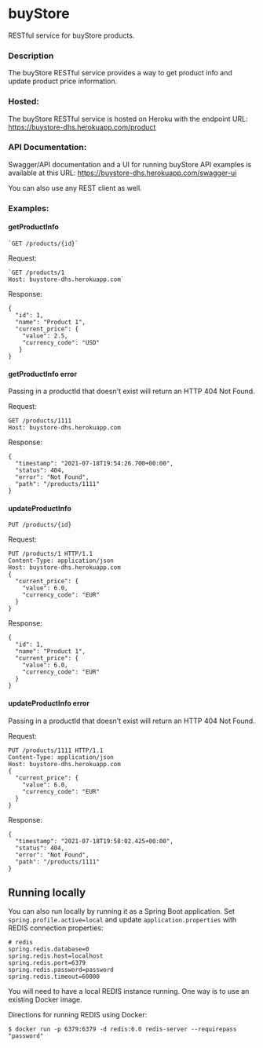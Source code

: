 # buyStore
RESTful service for buyStore products.

### Description

The buyStore RESTful service provides a way to get product info and update product price information.

### Hosted:

The buyStore RESTful service is hosted on Heroku with the endpoint URL: https://buystore-dhs.herokuapp.com/product

### API Documentation:

Swagger/API documentation and a UI for running buyStore API examples is available at this URL:  https://buystore-dhs.herokuapp.com/swagger-ui

You can also use any REST client as well.

### Examples:

#### getProductInfo

    `GET /products/{id}`

Request:

    `GET /products/1
    Host: buystore-dhs.herokuapp.com`
    
Response:

    {
      "id": 1,
      "name": "Product 1",
      "current_price": {
        "value": 2.5,
        "currency_code": "USD"
       }    
    }

#### getProductInfo error

Passing in a productId that doesn't exist will return an HTTP 404 Not Found.

Request:

    GET /products/1111
    Host: buystore-dhs.herokuapp.com

Response:

    {
      "timestamp": "2021-07-18T19:54:26.700+00:00",
      "status": 404,
      "error": "Not Found",
      "path": "/products/1111"
    }

#### updateProductInfo

    PUT /products/{id}

Request:

    PUT /products/1 HTTP/1.1
    Content-Type: application/json
    Host: buystore-dhs.herokuapp.com
    {
      "current_price": {
        "value": 6.0,
        "currency_code": "EUR"
      }
    }

Response:

    {
      "id": 1,
      "name": "Product 1",
      "current_price": {
        "value": 6.0,
        "currency_code": "EUR"
      }
    }

#### updateProductInfo error

Passing in a productId that doesn't exist will return an HTTP 404 Not Found.

Request:

    PUT /products/1111 HTTP/1.1
    Content-Type: application/json
    Host: buystore-dhs.herokuapp.com
    {
      "current_price": {
        "value": 6.0,
        "currency_code": "EUR"
      }
    }

Response:

    {
      "timestamp": "2021-07-18T19:58:02.425+00:00",
      "status": 404,
      "error": "Not Found",
      "path": "/products/1111"
    }

## Running locally

You can also run locally by running it as a Spring Boot application.  Set `spring.profile.active=local` and update `application.properties` with REDIS connection properties:

    # redis
    spring.redis.database=0
    spring.redis.host=localhost
    spring.redis.port=6379
    spring.redis.password=password
    spring.redis.timeout=60000

You will need to have a local REDIS instance running.  One way is to use an existing Docker image.

Directions for running REDIS using Docker:

    $ docker run -p 6379:6379 -d redis:6.0 redis-server --requirepass "password"
   
